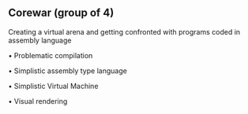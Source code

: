 <h2>Corewar (group of 4)</h2> 
                                           
<p>Creating a virtual arena and getting confronted with programs coded in assembly language<p>
<p> • Problematic compilation </p>
<p> • Simplistic assembly type language</p>
<p> • Simplistic Virtual Machine</p>
<p> • Visual rendering</p>
